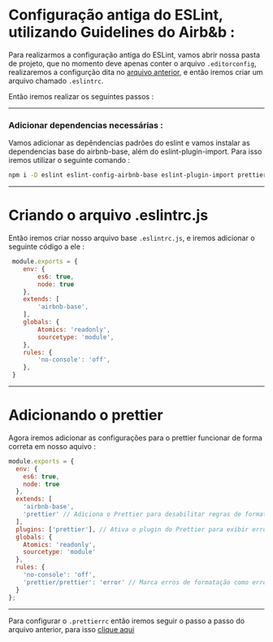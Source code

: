 # Configuração antiga do ESLint, utilizando Guidelines do Airb&b :

Para realizarmos a configuração antiga do ESLint, vamos abrir nossa pasta de projeto, que no momento deve apenas conter o arquivo `.editorconfig`, realizaremos a configurção dita no [arquivo anterior](./initProject.md), e então iremos criar um arquivo chamado `.eslintrc`.

Então iremos realizar os seguintes passos :

---

### Adicionar dependencias necessárias :

Vamos adicionar as depêndencias padrões do eslint e vamos instalar as dependencias base do airbnb-base, além do eslint-plugin-import. Para isso iremos utilizar o seguinte comando :

```bash
npm i -D eslint eslint-config-airbnb-base eslint-plugin-import prettier eslint-config-prettier eslint-plugin-prettier
```

---

# Criando o arquivo .eslintrc.js

Então iremos criar nosso arquivo base `.eslintrc.js`, e iremos adicionar o seguinte código a ele :

```javascript
 module.exports = {
    env: {
        es6: true,
        node: true
    },
    extends: [
        'airbnb-base',
    ],
    globals: {
        Atomics: 'readonly',
        sourcetype: 'module',
    },
    rules: {
        'no-console': 'off',
    },
 }
```

---

# Adicionando o prettier

Agora iremos adicionar as configurações para o prettier funcionar de forma correta em nosso aquivo :

```javascript
module.exports = {
  env: {
    es6: true,
    node: true
  },
  extends: [
    'airbnb-base',
    'prettier' // Adiciona o Prettier para desabilitar regras de formatação conflitantes do ESLint
  ],
  plugins: ['prettier'], // Ativa o plugin do Prettier para exibir erros de formatação
  globals: {
    Atomics: 'readonly',
    sourcetype: 'module'
  },
  rules: {
    'no-console': 'off',
    'prettier/prettier': 'error' // Marca erros de formatação como erros no ESLint
  }
};
```

---

Para configurar o `.prettierrc` então iremos seguir o passo a passo do arquivo anterior, para isso [clique aqui](./initProject.md#configurando-arquivo-do-prettier)

